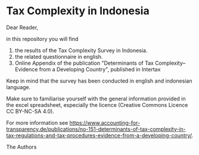 # Tax Complexity in Indonesia

Dear Reader,

in this repository you will find

1) the results of the Tax Complexity Survey in Indonesia.
2) the related questionnaire in english.
3) Online Appendix of the publication "Determinants of Tax Complexity– Evidence from a Developing Country", published in Intertax

Keep in mind that the survey has been conducted in english and indonesian language.

Make sure to familiarise yourself with the general information provided in the excel spreadsheet, especially the licence (Creative Commons Licence CC BY-NC-SA 4.0).

For more information see https://www.accounting-for-transparency.de/publications/no-151-determinants-of-tax-complexity-in-tax-regulations-and-tax-procedures-evidence-from-a-developing-country/.

The Authors
